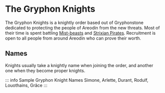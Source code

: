 # The Gryphon Knights

The Gryphon Knights is a knightly order based out of Gryphonstone dedicated to protecting the people of Areodin from the new threats. Most of their time is spent battling [Mist-beasts](./the_mist#mist-beasts) and [Strixian Pirates](./strix). Recruitment is open to all people from around Areodin who can prove their worth.

## Names

Knights usually take a knightly name when joining the order, and another one when they become proper knights.

::: info Sample Gryphon Knight Names
Simone, Arlette, Durant, Rodulf, Louothains, Grâce
:::
